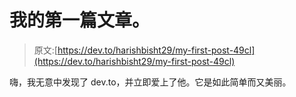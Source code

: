 # 我的第一篇文章。

> 原文:[https://dev.to/harishbisht29/my-first-post-49cl](https://dev.to/harishbisht29/my-first-post-49cl)

嗨，我无意中发现了 dev.to，并立即爱上了他。它是如此简单而又美丽。